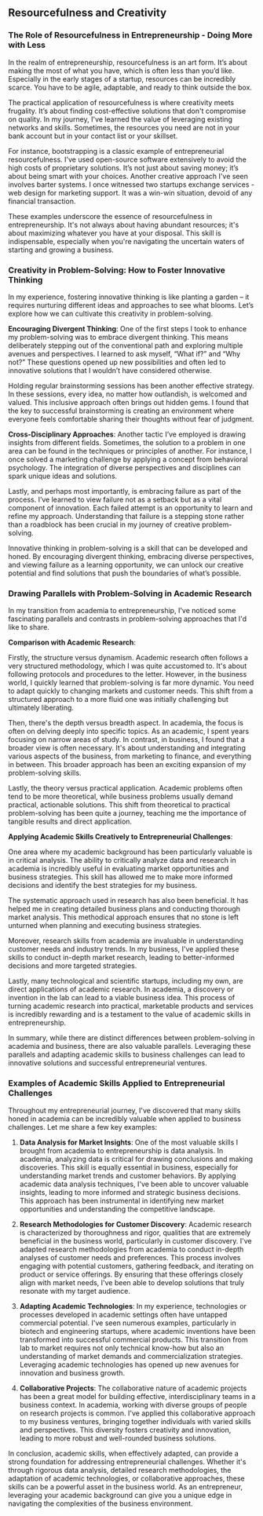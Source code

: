 ## Resourcefulness and Creativity

### The Role of Resourcefulness in Entrepreneurship - Doing More with Less

In the realm of entrepreneurship, resourcefulness is an art form. It’s about making the most of what you have, which is often less than you’d like. Especially in the early stages of a startup, resources can be incredibly scarce. You have to be agile, adaptable, and ready to think outside the box.

The practical application of resourcefulness is where creativity meets frugality. It’s about finding cost-effective solutions that don't compromise on quality. In my journey, I've learned the value of leveraging existing networks and skills. Sometimes, the resources you need are not in your bank account but in your contact list or your skillset.

For instance, bootstrapping is a classic example of entrepreneurial resourcefulness. I've used open-source software extensively to avoid the high costs of proprietary solutions. It’s not just about saving money; it’s about being smart with your choices. Another creative approach I've seen involves barter systems. I once witnessed two startups exchange services - web design for marketing support. It was a win-win situation, devoid of any financial transaction.

These examples underscore the essence of resourcefulness in entrepreneurship. It's not always about having abundant resources; it's about maximizing whatever you have at your disposal. This skill is indispensable, especially when you're navigating the uncertain waters of starting and growing a business.
### Creativity in Problem-Solving: How to Foster Innovative Thinking

In my experience, fostering innovative thinking is like planting a garden – it requires nurturing different ideas and approaches to see what blooms. Let’s explore how we can cultivate this creativity in problem-solving.

**Encouraging Divergent Thinking**: One of the first steps I took to enhance my problem-solving was to embrace divergent thinking. This means deliberately stepping out of the conventional path and exploring multiple avenues and perspectives. I learned to ask myself, “What if?” and “Why not?” These questions opened up new possibilities and often led to innovative solutions that I wouldn’t have considered otherwise.

Holding regular brainstorming sessions has been another effective strategy. In these sessions, every idea, no matter how outlandish, is welcomed and valued. This inclusive approach often brings out hidden gems. I found that the key to successful brainstorming is creating an environment where everyone feels comfortable sharing their thoughts without fear of judgment.

**Cross-Disciplinary Approaches**: Another tactic I’ve employed is drawing insights from different fields. Sometimes, the solution to a problem in one area can be found in the techniques or principles of another. For instance, I once solved a marketing challenge by applying a concept from behavioral psychology. The integration of diverse perspectives and disciplines can spark unique ideas and solutions.

Lastly, and perhaps most importantly, is embracing failure as part of the process. I’ve learned to view failure not as a setback but as a vital component of innovation. Each failed attempt is an opportunity to learn and refine my approach. Understanding that failure is a stepping stone rather than a roadblock has been crucial in my journey of creative problem-solving.

Innovative thinking in problem-solving is a skill that can be developed and honed. By encouraging divergent thinking, embracing diverse perspectives, and viewing failure as a learning opportunity, we can unlock our creative potential and find solutions that push the boundaries of what’s possible.
### Drawing Parallels with Problem-Solving in Academic Research

In my transition from academia to entrepreneurship, I've noticed some fascinating parallels and contrasts in problem-solving approaches that I'd like to share.

**Comparison with Academic Research**:

Firstly, the structure versus dynamism. Academic research often follows a very structured methodology, which I was quite accustomed to. It's about following protocols and procedures to the letter. However, in the business world, I quickly learned that problem-solving is far more dynamic. You need to adapt quickly to changing markets and customer needs. This shift from a structured approach to a more fluid one was initially challenging but ultimately liberating.

Then, there's the depth versus breadth aspect. In academia, the focus is often on delving deeply into specific topics. As an academic, I spent years focusing on narrow areas of study. In contrast, in business, I found that a broader view is often necessary. It's about understanding and integrating various aspects of the business, from marketing to finance, and everything in between. This broader approach has been an exciting expansion of my problem-solving skills.

Lastly, the theory versus practical application. Academic problems often tend to be more theoretical, while business problems usually demand practical, actionable solutions. This shift from theoretical to practical problem-solving has been quite a journey, teaching me the importance of tangible results and direct application.

**Applying Academic Skills Creatively to Entrepreneurial Challenges**:

One area where my academic background has been particularly valuable is in critical analysis. The ability to critically analyze data and research in academia is incredibly useful in evaluating market opportunities and business strategies. This skill has allowed me to make more informed decisions and identify the best strategies for my business.

The systematic approach used in research has also been beneficial. It has helped me in creating detailed business plans and conducting thorough market analysis. This methodical approach ensures that no stone is left unturned when planning and executing business strategies.

Moreover, research skills from academia are invaluable in understanding customer needs and industry trends. In my business, I've applied these skills to conduct in-depth market research, leading to better-informed decisions and more targeted strategies.

Lastly, many technological and scientific startups, including my own, are direct applications of academic research. In academia, a discovery or invention in the lab can lead to a viable business idea. This process of turning academic research into practical, marketable products and services is incredibly rewarding and is a testament to the value of academic skills in entrepreneurship.

In summary, while there are distinct differences between problem-solving in academia and business, there are also valuable parallels. Leveraging these parallels and adapting academic skills to business challenges can lead to innovative solutions and successful entrepreneurial ventures.
### Examples of Academic Skills Applied to Entrepreneurial Challenges

Throughout my entrepreneurial journey, I've discovered that many skills honed in academia can be incredibly valuable when applied to business challenges. Let me share a few key examples:

1. **Data Analysis for Market Insights**: One of the most valuable skills I brought from academia to entrepreneurship is data analysis. In academia, analyzing data is critical for drawing conclusions and making discoveries. This skill is equally essential in business, especially for understanding market trends and customer behaviors. By applying academic data analysis techniques, I've been able to uncover valuable insights, leading to more informed and strategic business decisions. This approach has been instrumental in identifying new market opportunities and understanding the competitive landscape.
    
2. **Research Methodologies for Customer Discovery**: Academic research is characterized by thoroughness and rigor, qualities that are extremely beneficial in the business world, particularly in customer discovery. I've adapted research methodologies from academia to conduct in-depth analyses of customer needs and preferences. This process involves engaging with potential customers, gathering feedback, and iterating on product or service offerings. By ensuring that these offerings closely align with market needs, I've been able to develop solutions that truly resonate with my target audience.
    
3. **Adapting Academic Technologies**: In my experience, technologies or processes developed in academic settings often have untapped commercial potential. I've seen numerous examples, particularly in biotech and engineering startups, where academic inventions have been transformed into successful commercial products. This transition from lab to market requires not only technical know-how but also an understanding of market demands and commercialization strategies. Leveraging academic technologies has opened up new avenues for innovation and business growth.
    
4. **Collaborative Projects**: The collaborative nature of academic projects has been a great model for building effective, interdisciplinary teams in a business context. In academia, working with diverse groups of people on research projects is common. I've applied this collaborative approach to my business ventures, bringing together individuals with varied skills and perspectives. This diversity fosters creativity and innovation, leading to more robust and well-rounded business solutions.

In conclusion, academic skills, when effectively adapted, can provide a strong foundation for addressing entrepreneurial challenges. Whether it's through rigorous data analysis, detailed research methodologies, the adaptation of academic technologies, or collaborative approaches, these skills can be a powerful asset in the business world. As an entrepreneur, leveraging your academic background can give you a unique edge in navigating the complexities of the business environment.